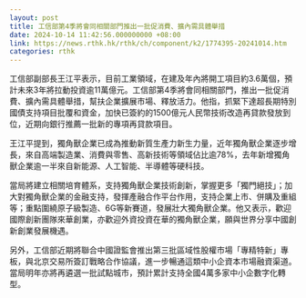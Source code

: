 ```yaml
---
layout: post
title: 工信部第4季將會同相關部門推出一批促消費、擴內需具體舉措
date: 2024-10-14 11:42:56.000000000 +08:00
link: https://news.rthk.hk/rthk/ch/component/k2/1774395-20241014.htm
categories: rthk
---
```


工信部副部長王江平表示，目前工業領域，在建及年內將開工項目約3.6萬個，預計未來3年將拉動投資逾11萬億元。工信部第4季將會同相關部門，推出一批促消費、擴內需具體舉措，幫扶企業擴展市場、釋放活力。他指，抓緊下達超長期特別國債支持項目批覆和資金，加快已簽約的1500億元人民幣技術改造再貸款發放到位，近期向銀行推薦一批新的專項再貸款項目。

王江平提到，獨角獸企業已成為推動新質生產力新生力量，近年獨角獸企業逐步增長，來自高端製造業、消費與零售、高新技術等領域佔比逾78%，去年新增獨角獸企業逾一半來自新能源、人工智能、半導體等硬科技。

當局將建立相關培育體系，支持獨角獸企業技術創新，掌握更多「獨門絕技」；加大對獨角獸企業的金融支持，發揮產融合作平台作用，支持企業上市、併購及重組等；重點圍繞原子級製造、6G等新賽道，發展壯大獨角獸企業。他又表示，歡迎國際創新團隊來華創業，亦歡迎外資投資在華的獨角獸企業，願與世界分享中國創新創業發展機遇。

另外，工信部近期將聯合中國證監會推出第三批區域性股權市場「專精特新」專板，與北京交易所簽訂戰略合作協議，進一步暢通這類中小企資本市場融資渠道。當局明年亦將再遴選一批試點城市，預計累計支持全國4萬多家中小企數字化轉型。
